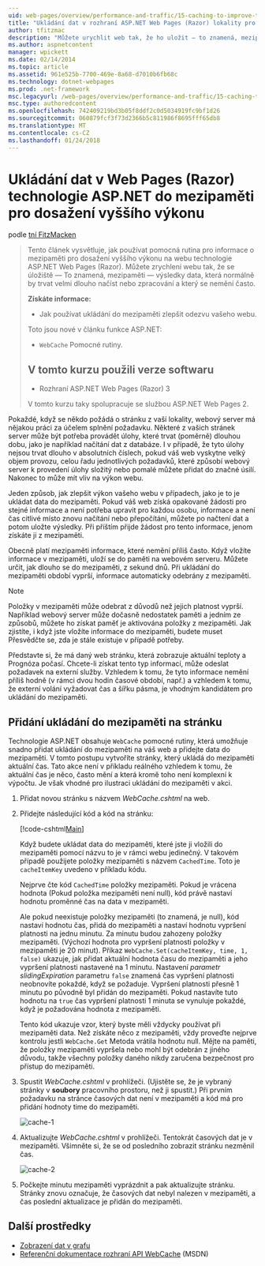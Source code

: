```yaml
---
uid: web-pages/overview/performance-and-traffic/15-caching-to-improve-the-performance-of-your-website
title: "Ukládání dat v rozhraní ASP.NET Web Pages (Razor) lokality pro dosažení vyššího výkonu | Microsoft Docs"
author: tfitzmac
description: "Můžete urychlit web tak, že ho uložit – to znamená, mezipaměti - výsledky data, která by obvykle trvat poměrně dlouho načíst nebo zpracovat..."
ms.author: aspnetcontent
manager: wpickett
ms.date: 02/14/2014
ms.topic: article
ms.assetid: 961e525b-7700-469e-8a68-d7010b6fb68c
ms.technology: dotnet-webpages
ms.prod: .net-framework
msc.legacyurl: /web-pages/overview/performance-and-traffic/15-caching-to-improve-the-performance-of-your-website
msc.type: authoredcontent
ms.openlocfilehash: 742409219bd3b05f8ddf2c0d5034919fc9bf1d26
ms.sourcegitcommit: 060879fcf3f73d2366b5c811986f8695fff65db8
ms.translationtype: MT
ms.contentlocale: cs-CZ
ms.lasthandoff: 01/24/2018
---
```

<a name="caching-data-in-an-aspnet-web-pages-razor-site-for-better-performance"></a>Ukládání dat v Web Pages (Razor) technologie ASP.NET do mezipaměti pro dosažení vyššího výkonu
====================
podle [tní FitzMacken](https://github.com/tfitzmac)

> Tento článek vysvětluje, jak používat pomocná rutina pro informace o mezipaměti pro dosažení vyššího výkonu na webu technologie ASP.NET Web Pages (Razor). Můžete zrychlení webu tak, že se úložiště &#8212; To znamená, mezipaměti &#8212; výsledky data, která normálně by trvat velmi dlouho načíst nebo zpracování a který se nemění často.
> 
> **Získáte informace:** 
> 
> - Jak používat ukládání do mezipaměti zlepšit odezvu vašeho webu.
> 
> Toto jsou nové v článku funkce ASP.NET:
> 
> - `WebCache` Pomocné rutiny.
>   
> 
> ## <a name="software-versions-used-in-the-tutorial"></a>V tomto kurzu použili verze softwaru
> 
> 
> - Rozhraní ASP.NET Web Pages (Razor) 3
>   
> 
> V tomto kurzu taky spolupracuje se službou ASP.NET Web Pages 2.


Pokaždé, když se někdo požádá o stránku z vaší lokality, webový server má nějakou práci za účelem splnění požadavku. Některé z vašich stránek server může být potřeba provádět úlohy, které trvat (poměrně) dlouhou dobu, jako je například načítání dat z databáze. I v případě, že tyto úlohy nejsou trvat dlouho v absolutních číslech, pokud váš web vyskytne velký objem provozu, celou řadu jednotlivých požadavků, které způsobí webový server k provedení úlohy složitý nebo pomalé můžete přidat do značné úsilí. Nakonec to může mít vliv na výkon webu.

Jeden způsob, jak zlepšit výkon vašeho webu v případech, jako je to je ukládat data do mezipaměti. Pokud váš web získá opakované žádosti pro stejné informace a není potřeba upravit pro každou osobu, informace a není čas citlivé místo znovu načítání nebo přepočítání, můžete po načtení dat a potom uložte výsledky. Při příštím přijde žádost pro tento informace, jenom získáte ji z mezipaměti.

Obecně platí mezipaměti informace, které nemění příliš často. Když vložíte informace v mezipaměti, uloží se do paměti na webovém serveru. Můžete určit, jak dlouho se do mezipaměti, z sekund dnů. Při ukládání do mezipaměti období vyprší, informace automaticky odebrány z mezipaměti.

> [!NOTE]
> Položky v mezipaměti může odebrat z důvodů než jejich platnost vyprší. Například webový server může dočasně nedostatek paměti a jedním ze způsobů, můžete ho získat paměť je aktivována položky z mezipaměti. Jak zjistíte, i když jste vložíte informace do mezipaměti, budete muset Přesvědčte se, zda je stále existuje v případě potřeby.


Představte si, že má daný web stránku, která zobrazuje aktuální teploty a Prognóza počasí. Chcete-li získat tento typ informací, může odeslat požadavek na externí služby. Vzhledem k tomu, že tyto informace nemění příliš hodně (v rámci dvou hodin časové období, např.) a vzhledem k tomu, že externí volání vyžadovat čas a šířku pásma, je vhodným kandidátem pro ukládání do mezipaměti.

## <a name="adding-caching-to-a-page"></a>Přidání ukládání do mezipaměti na stránku

Technologie ASP.NET obsahuje `WebCache` pomocné rutiny, která umožňuje snadno přidat ukládání do mezipaměti na váš web a přidejte data do mezipaměti. V tomto postupu vytvoříte stránky, který ukládá do mezipaměti aktuální čas. Tato akce není v příkladu reálného vzhledem k tomu, že aktuální čas je něco, často mění a která kromě toho není komplexní k výpočtu. Je však vhodné pro ilustraci ukládání do mezipaměti v akci.

1. Přidat novou stránku s názvem *WebCache.cshtml* na web.
2. Přidejte následující kód a kód na stránku:

    [!code-cshtml[Main](15-caching-to-improve-the-performance-of-your-website/samples/sample1.cshtml)]

    Když budete ukládat data do mezipaměti, které jste ji vložili do mezipaměti pomocí názvu to je v rámci webu jedinečný. V takovém případě použijete položky mezipaměti s názvem `CachedTime`. Toto je `cacheItemKey` uvedeno v příkladu kódu.

    Nejprve čte kód `CachedTime` položky mezipaměti. Pokud je vrácena hodnota (Pokud položka mezipaměti není null), kód právě nastaví hodnotu proměnné čas na data v mezipaměti.

    Ale pokud neexistuje položky mezipaměti (to znamená, je null), kód nastaví hodnotu čas, přidá do mezipaměti a nastaví hodnotu vypršení platnosti na jednu minutu. Za minutu budou zahozeny položky mezipaměti. (Výchozí hodnota pro vypršení platnosti položky v mezipaměti je 20 minut). Příkaz `WebCache.Set(cacheItemKey, time, 1, false)` ukazuje, jak přidat aktuální hodnota času do mezipaměti a jeho vypršení platnosti nastavené na 1 minutu. Nastavení *parametr slidingExpiration* parametru `false` znamená čas vypršení platnosti neobnovíte pokaždé, když se požaduje. Vypršení platnosti přesně 1 minutu po původně byl přidán do mezipaměti. Pokud nastavíte tuto hodnotu na `true` čas vypršení platnosti 1 minuta se vynuluje pokaždé, když je požadována hodnota z mezipaměti.

    Tento kód ukazuje vzor, který byste měli vždycky používat při mezipaměti data. Než získáte něco z mezipaměti, vždy proveďte nejprve kontrolu jestli `WebCache.Get` Metoda vrátila hodnotu null. Mějte na paměti, že položky mezipaměti vypršela nebo mohl být odebrán z jiného důvodu, takže všechny položky daného nikdy zaručena bezpečnost pro přístup do mezipaměti.
3. Spustit *WebCache.cshtml* v prohlížeči. (Ujistěte se, že je vybraný stránky v **soubory** pracovního prostoru, než ji spustit.) Při prvním požadavku na stránce časových dat není v mezipaměti a kód má pro přidání hodnoty time do mezipaměti.

    ![cache-1](15-caching-to-improve-the-performance-of-your-website/_static/image1.jpg)
4. Aktualizujte *WebCache.cshtml* v prohlížeči. Tentokrát časových dat je v mezipaměti. Všimněte si, že se od posledního zobrazit stránku nezměnil čas.

    ![cache-2](15-caching-to-improve-the-performance-of-your-website/_static/image2.jpg)
5. Počkejte minutu mezipaměti vyprázdnit a pak aktualizujte stránku. Stránky znovu označuje, že časových dat nebyl nalezen v mezipaměti, a čas poslední aktualizace je přidán do mezipaměti.

<a id="Additional_Resources"></a>
## <a name="additional-resources"></a>Další prostředky


- [Zobrazení dat v grafu](https://go.microsoft.com/fwlink/?LinkId=202895)
- [Referenční dokumentace rozhraní API WebCache](https://msdn.microsoft.com/library/system.web.helpers.webcache(v=vs.99).aspx) (MSDN)
